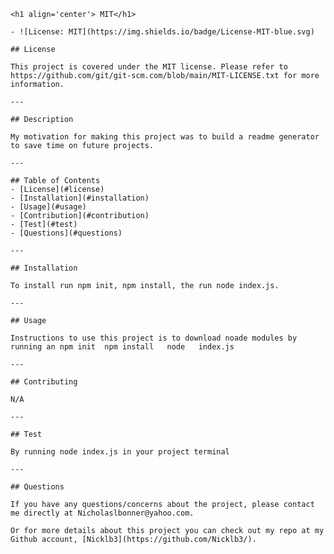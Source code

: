 
    <h1 align='center'> MIT</h1>

    - ![License: MIT](https://img.shields.io/badge/License-MIT-blue.svg)

    ## License

    This project is covered under the MIT license. Please refer to https://github.com/git/git-scm.com/blob/main/MIT-LICENSE.txt for more information.

    ---

    ## Description

    My motivation for making this project was to build a readme generator to save time on future projects.

    ---

    ## Table of Contents
    - [License](#license)
    - [Installation](#installation)
    - [Usage](#usage)
    - [Contribution](#contribution)
    - [Test](#test)
    - [Questions](#questions)

    ---

    ## Installation

    To install run npm init, npm install, the run node index.js.

    ---

    ## Usage

    Instructions to use this project is to download noade modules by running an npm init  npm install   node   index.js

    ---

    ## Contributing

    N/A

    ---

    ## Test

    By running node index.js in your project terminal

    ---

    ## Questions

    If you have any questions/concerns about the project, please contact me directly at Nicholaslbonner@yahoo.com. 
    
    Or for more details about this project you can check out my repo at my Github account, [Nicklb3](https://github.com/Nicklb3/).
    
    